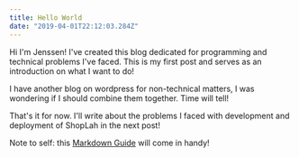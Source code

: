 ```yaml
---
title: Hello World
date: "2019-04-01T22:12:03.284Z"
---
```


Hi I'm Jenssen! I've created this blog dedicated for programming and technical problems I've faced.
This is my first post and serves as an introduction on what I want to do!

I have another blog on wordpress for non-technical matters, I was wondering if I should combine them together. Time will tell!

That's it for now. I'll write about the problems I faced with development and deployment of ShopLah in the next post!

Note to self: this [Markdown Guide](https://www.markdownguide.org/basic-syntax) will come in handy!

<!--
https://www.markdownguide.org/basic-syntax

# h1
## h2

== h1 (any number of ==/-- characters)
-- h2

**Bold**
__Bold__

*Italic*
_Italic_

***Bold and Italic***
___Bold and Italic___
__*Bold and Italic*__
**_Bold and Italic_**

Blockquotes:
> A salted duck egg is a Chinese preserved food product made by soaking duck
> eggs in brine, or packing each egg in damp, salted charcoal. In Asian

Code: 
`Redux`

```
Code block
```

To create code blocks, indent every line of the block by at least four spaces or one tab.
    <html>
      <head>
      </head>
    </html>

Links:
[salted duck eggs](http://en.wikipedia.org/wiki/Salted_duck_egg)

Images: 
![Chinese Salty Egg](./salty_egg.jpg)

Lists: 
1. Fat
2. Sugar

-Sulfur
-Ammonia
  -Bomb
-->
